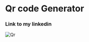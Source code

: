 # Qr code Generator
### Link to my linkedin

![Qr](https://github.com/Samarjeet09/MiniProjects/blob/main/Mini%20Project-09%3A%20QR%20Code%20Generator/linkedin.png)
